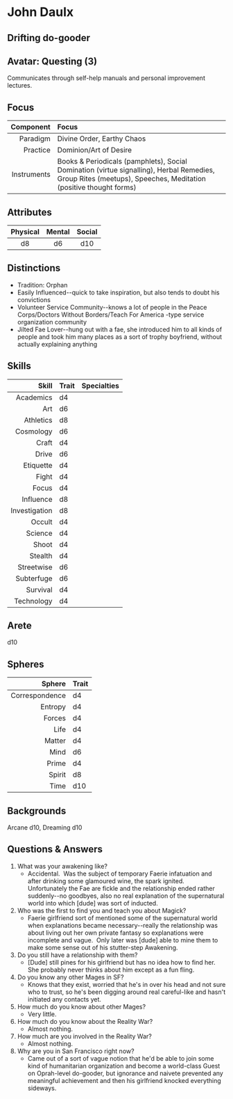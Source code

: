 # John Daulx

## Drifting do-gooder

## Avatar: Questing (3)
  
  Communicates through self-help manuals and personal improvement lectures. 

## Focus

  Component   | Focus
  -----------:|:------
  Paradigm    | Divine Order, Earthy Chaos
  Practice    | Dominion/Art of Desire
  Instruments | Books & Periodicals (pamphlets), Social Domination (virtue signalling), Herbal Remedies, Group Rites (meetups), Speeches, Meditation (positive thought forms)

## Attributes

  Physical | Mental | Social
  :-------:|:------:|:-----:
  d8       | d6 		| d10
 
## Distinctions

  * Tradition: Orphan
  * Easily Influenced--quick to take inspiration, but also tends to doubt his convictions
  * Volunteer Service Community--knows a lot of people in the Peace Corps/Doctors Without Borders/Teach For America -type service organization community
  * Jilted Fae Lover--hung out with a fae, she introduced him to all kinds of people and took him many places as a sort of trophy boyfriend, without actually explaining anything

## Skills

  Skill 			| Trait | Specialties
  --------------:|:------|:------------
  Academics 		| d4  |
  Art 				  | d6  |
  Athletics 		| d8  |
  Cosmology 		| d6  |
  Craft 			  | d4  |
  Drive 			  | d6  |
  Etiquette 		| d4  |
  Fight 			  | d4  |
  Focus 			  | d4  |
  Influence 		| d8  |
  Investigation | d8  |
  Occult  			| d4  |
  Science  		  | d4  |
  Shoot  			  | d4  |
  Stealth  		  | d4  |
  Streetwise  	| d6  |
  Subterfuge  	| d6  |
  Survival  		| d4  |
  Technology 		| d4  |

## Arete

  d10

## Spheres

  Sphere 			   | Trait 
  --------------:|:------
  Correspondence | d4	  
  Entropy 			 | d4	  
  Forces 			   | d4	  
  Life 				   | d4	  
  Matter 			   | d4	  
  Mind 				   | d6	  
  Prime 			   | d4	  
  Spirit 			   | d8	  
  Time 				   | d10	  

## Backgrounds

  Arcane d10, Dreaming d10

## Questions & Answers
  1. What was your awakening like? 
      - Accidental.  Was the subject of temporary Faerie infatuation and after drinking some glamoured wine, the spark ignited.  Unfortunately the Fae are fickle and the relationship ended rather suddenly--no goodbyes, also no real explanation of the supernatural world into which [dude] was sort of inducted.
  2. Who was the first to find you and teach you about Magick? 
      - Faerie girlfriend sort of mentioned some of the supernatural world when explanations became necessary--really the relationship was about living out her own private fantasy so explanations were incomplete and vague.  Only later was [dude] able to mine them to make some sense out of his stutter-step Awakening.
  3. Do you still have a relationship with them?
      -  [Dude] still pines for his girlfriend but has no idea how to find her.  She probably never thinks about him except as a fun fling.
  4. Do you know any other Mages in SF?
      - Knows that they exist, worried that he's in over his head and not sure who to trust, so he's been digging around real careful-like and hasn't initiated any contacts yet.
  5. How much do you know about other Mages?
      - Very little.
  6. How much do you know about the Reality War? 
      - Almost nothing.
  7. How much are you involved in the Reality War?
      - Almost nothing.
  8. Why are you in San Francisco right now?
      - Came out of a sort of vague notion that he'd be able to join some kind of humanitarian organization and become a world-class Guest on Oprah-level do-gooder, but ignorance and naivete prevented any meaningful achievement and then his girlfriend knocked everything sideways.